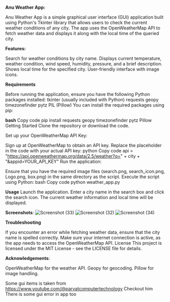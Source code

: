 **Anu Weather App:**

Anu Weather App is a simple graphical user interface (GUI) application built using Python's Tkinter library that allows users to check the current weather conditions of any city. The app uses the OpenWeatherMap API to fetch weather data and displays it along with the local time of the queried city.

**Features:**

Search for weather conditions by city name.
Displays current temperature, weather condition, wind speed, humidity, pressure, and a brief description.
Shows local time for the specified city.
User-friendly interface with image icons.

**Requirements**

Before running the application, ensure you have the following Python packages installed:
tkinter (usually included with Python)
requests
geopy
timezonefinder
pytz
PIL (Pillow)
You can install the required packages using pip:

**bash**
Copy code
pip install requests geopy timezonefinder pytz Pillow
Getting Started
Clone the repository or download the code.

Set up your OpenWeatherMap API Key:

Sign up at OpenWeatherMap to obtain an API key.
Replace the placeholder in the code with your actual API key:
python
Copy code
api = "https://api.openweathermap.org/data/2.5/weather?q=" + city + "&appid=YOUR_API_KEY"
Run the application:

Ensure that you have the required image files (search.png, search_icon.png, Logo.png, box.png) in the same directory as the script.
Execute the script using Python:
bash
Copy code
python weather_app.py

**Usage**
Launch the application.
Enter a city name in the search box and click the search icon.
The current weather information and local time will be displayed.

**Screenshots**:
![Screenshot (33)](https://github.com/user-attachments/assets/acd0c1f9-12e0-4e6a-b95c-0a0b1356df59)
![Screenshot (32)](https://github.com/user-attachments/assets/db19c9de-94a1-4d1b-86a9-e6cdc1682a43)
![Screenshot (34)](https://github.com/user-attachments/assets/51e84f47-f5f9-4bf4-9812-0bc94e6e88ed)


**Troubleshooting**

If you encounter an error while fetching weather data, ensure that the city name is spelled correctly.
Make sure your internet connection is active, as the app needs to access the OpenWeatherMap API.
License
This project is licensed under the MIT License - see the LICENSE file for details.

**Acknowledgements**:

OpenWeatherMap for the weather API.
Geopy for geocoding.
Pillow for image handling.


Some gui items is taken from
https://www.youtube.com/@parvatcomputertechnology
Checkout him
There is some gui error in app too 
